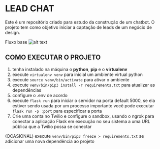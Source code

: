 # LEAD CHAT

Este é um repositório criado para estudo da construção de um chatbot. O projeto tem como objetivo iniciar a captação de leads de um negócio de design.

Fluxo base
![alt text](https://drive.google.com/file/d/1uCjpIsnqxHoNIB9pU8CoZXpOR1Dz-LjV/view?usp=sharing)
## COMO EXECUTAR O PROJETO

1. tenha instalado na máquina o **python**, **pip** e o **virtualenv**
2. execute `virtualenv venv` para inicial um ambiente virtual python
3. execute `source venv/bin/activate` para ativar o ambiente  
4. execute `venv/bin/pip3 install -r requirements.txt` para atualizar as dependências
5. configure o .env de acordo
6. execute `flask run` para iniciar o servidor na porta default 5000, se ela estiver sendo usada por um processo importante você pode executar `flask run -p :port` para especificar a porta
7. Crie uma conta no Twilio e configure o sandbox, usando o ngrok para conectar a aplicação Flask em execução no seu sistema a uma URL pública que a Twilio possa se conectar

(OCASIONAL) execute `venv/bin/pip3 freeze > requirements.txt` se adicionar uma nova dependência ao projeto
